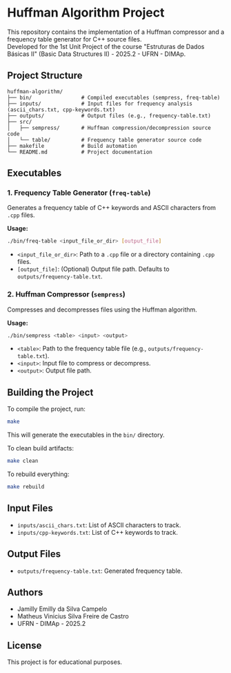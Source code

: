 # Huffman Algorithm Project

This repository contains the implementation of a Huffman compressor and a frequency table generator for C++ source files.  
Developed for the 1st Unit Project of the course "Estruturas de Dados Básicas II" (Basic Data Structures II) - 2025.2 - UFRN - DIMAp.

## Project Structure

```
huffman-algorithm/
├── bin/                # Compiled executables (sempress, freq-table)
├── inputs/             # Input files for frequency analysis (ascii_chars.txt, cpp-keywords.txt)
├── outputs/            # Output files (e.g., frequency-table.txt)
├── src/
│   ├── sempress/       # Huffman compression/decompression source code
│   └── table/          # Frequency table generator source code
├── makefile            # Build automation
└── README.md           # Project documentation
```

## Executables

### 1. Frequency Table Generator (`freq-table`)

Generates a frequency table of C++ keywords and ASCII characters from `.cpp` files.

**Usage:**
```sh
./bin/freq-table <input_file_or_dir> [output_file]
```
- `<input_file_or_dir>`: Path to a `.cpp` file or a directory containing `.cpp` files.
- `[output_file]`: (Optional) Output file path. Defaults to `outputs/frequency-table.txt`.

### 2. Huffman Compressor (`sempress`)

Compresses and decompresses files using the Huffman algorithm.

**Usage:**
```sh
./bin/sempress <table> <input> <output>
```
- `<table>`: Path to the frequency table file (e.g., `outputs/frequency-table.txt`).
- `<input>`: Input file to compress or decompress.
- `<output>`: Output file path.

## Building the Project

To compile the project, run:

```sh
make
```

This will generate the executables in the `bin/` directory.

To clean build artifacts:

```sh
make clean
```

To rebuild everything:

```sh
make rebuild
```

## Input Files

- `inputs/ascii_chars.txt`: List of ASCII characters to track.
- `inputs/cpp-keywords.txt`: List of C++ keywords to track.

## Output Files

- `outputs/frequency-table.txt`: Generated frequency table.

## Authors

- Jamilly Emilly da Silva Campelo
- Matheus Vinicius Silva Freire de Castro
- UFRN - DIMAp - 2025.2

## License

This project is for educational purposes.
